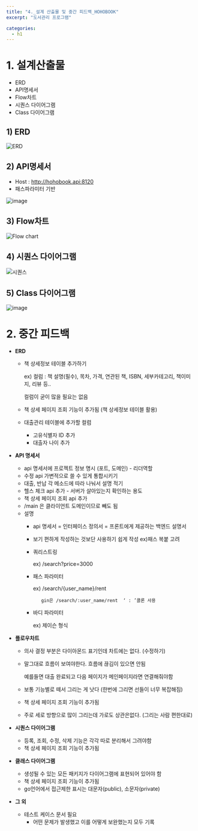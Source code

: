 ```yaml
---
title: "4._설계 산출물 및 중간 피드백_HOHOBOOK"
excerpt: "도서관리 프로그램"

categories:
  - h1
---
```


# 1. 설계산출물
  - ERD
  - API명세서
  - Flow차트
  - 시퀀스 다이어그램
  - Class 다이어그램
    
  ## 1) ERD
![ERD](https://github.com/team-homies/team-homies.github.io/assets/149450594/7d294254-9f2f-4e62-b227-7a5656a67181)

  ## 2) API명세서
-  Host : http://hohobook.api:8120
- 패스파라미터 기반

![image](https://github.com/team-homies/team-homies.github.io/assets/149450594/8a269334-f18f-47ca-84c0-f13099bb60e8)

  ## 3) Flow차트
![Flow chart](https://github.com/team-homies/team-homies.github.io/assets/149450594/f800f218-17a4-4f5d-b5d5-cefd34382186)

  ## 4) 시퀀스 다이어그램
![시퀀스](https://github.com/team-homies/team-homies.github.io/assets/149450594/bcab6592-e62f-4057-9eb1-41a04b3b7b9a)

  ## 5) Class 다이어그램
![image](https://github.com/team-homies/team-homies.github.io/assets/149450594/b5cb6eb9-68fb-4de0-be85-a925443c423b)

# 2. 중간 피드백

- **ERD**
    - 책 상세정보 테이블 추가하기
        
        ex) 컬럼 : 책 설명(필수), 목차, 가격, 연관된 책, ISBN, 세부카테고리, 책이미지, 리뷰 등..
        
        컬럼이 굳이 많을 필요는 없음
        
    - 책 상세 페이지 조회 기능이 추가됨 (책  상세정보 테이블 활용)
    - 대출관리 테이블에 추가할 컬럼
        - 고유식별자 ID 추가
        - 대출자 나이 추가
- **API 명세서**
    - api 명세서에 프로젝트 정보 명시 (포트, 도메인) - 리더역할
    - 수정 api 가변적으로 쓸 수 있게 통합시키기
    - 대출, 반납 각 메소드에 따라 나눠서 설명 적기
    - 헬스 체크 api 추가 - 서버가 살아있는지 확인하는 용도
    - 책 상세 페이지 조회 api 추가
    - /main 은 클라이언트 도메인이므로 빼도 됨
    - 설명
        - api 명세서 = 인터페이스 정의서 = 프론트에게 제공하는 백엔드 설명서
        - 보기 편하게 작성하는 것보단 사용하기 쉽게 작성 ex)패스 복붙 고려
        - 쿼리스트링
            
            ex) /search?price=3000
            
        - 패스 파라미터
            
            ex) /search/{user_name}/rent  
            
                 gin은 /search/:user_name/rent  ‘ : ’콜론 사용
            
        - 바디 파라미터
            
            ex) 제이슨 형식
            
- **플로우차트**
    - 의사 결정 부분은 다이아몬드 표기인데 차트에는 없다. (수정하기)
    - 말그대로 흐름이 보여야한다. 흐름에 끊김이 있으면 안됨
        
        예를들면 대출 완료되고 다음 페이지가 메인페이지라면 연결해줘야함
        
    - 보통 기능별로 떼서 그리는 게 낫다 (한번에 그리면 선들이 너무 복잡해짐)
    - 책 상세 페이지 조회 기능이 추가됨
    - 주로 세로 방향으로 많이 그리는데 가로도 상관은없다. (그리는 사람 편한대로)
- **시퀀스 다이어그램**
    - 등록, 조회, 수정, 삭제 기능은 각각 따로 분리해서 그려야함
    - 책 상세 페이지 조회 기능이 추가됨
- **클래스 다이어그램**
    - 생성될 수 있는 모든 패키지가 다이어그램에 표현되어 있어야 함
    - 책 상세 페이지 조회 기능이 추가됨
    - go언어에서 접근제한 표시는 대문자(public), 소문자(private)
- **그 외**
    - 테스트 케이스 문서 필요
        - 어떤 문제가 발생했고 이를 어떻게 보완했는지 모두 기록